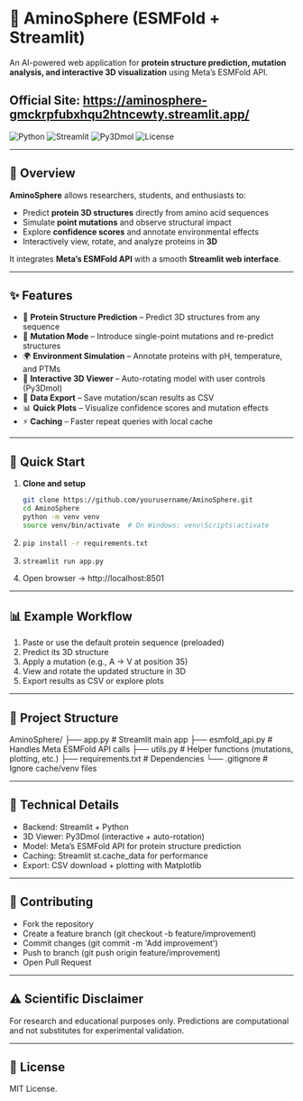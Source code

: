 # 🧬 AminoSphere (ESMFold + Streamlit)
An AI-powered web application for **protein structure prediction, mutation analysis, and interactive 3D visualization** using Meta’s ESMFold API.

## Official Site: https://aminosphere-gmckrpfubxhqu2htncewty.streamlit.app/

![Python](https://img.shields.io/badge/python-v3.9+-blue.svg)
![Streamlit](https://img.shields.io/badge/streamlit-v1.32+-red.svg)
![Py3Dmol](https://img.shields.io/badge/py3Dmol-latest-orange.svg)
![License](https://img.shields.io/badge/license-MIT-green.svg)

---

## 🎯 Overview  
**AminoSphere** allows researchers, students, and enthusiasts to:  
- Predict **protein 3D structures** directly from amino acid sequences  
- Simulate **point mutations** and observe structural impact  
- Explore **confidence scores** and annotate environmental effects  
- Interactively view, rotate, and analyze proteins in **3D**  

It integrates **Meta’s ESMFold API** with a smooth **Streamlit web interface**.  

---

## ✨ Features  
- 🧪 **Protein Structure Prediction** – Predict 3D structures from any sequence  
- 🔄 **Mutation Mode** – Introduce single-point mutations and re-predict structures  
- 🌍 **Environment Simulation** – Annotate proteins with pH, temperature, and PTMs  
- 🎥 **Interactive 3D Viewer** – Auto-rotating model with user controls (Py3Dmol)  
- 💾 **Data Export** – Save mutation/scan results as CSV  
- 📊 **Quick Plots** – Visualize confidence scores and mutation effects  
- ⚡ **Caching** – Faster repeat queries with local cache  

---

## 🚀 Quick Start  

1. **Clone and setup**  
   ```bash
   git clone https://github.com/yourusername/AminoSphere.git
   cd AminoSphere
   python -m venv venv
   source venv/bin/activate  # On Windows: venv\Scripts\activate
2. ```bash
   pip install -r requirements.txt
3. ```bash
   streamlit run app.py
4. Open browser → http://localhost:8501

---

## 📊 Example Workflow
1. Paste or use the default protein sequence (preloaded)
2. Predict its 3D structure
3. Apply a mutation (e.g., A → V at position 35)
4. View and rotate the updated structure in 3D
5. Export results as CSV or explore plots

---

## 📁 Project Structure
AminoSphere/
├── app.py              # Streamlit main app
├── esmfold_api.py      # Handles Meta ESMFold API calls
├── utils.py            # Helper functions (mutations, plotting, etc.)
├── requirements.txt    # Dependencies
└── .gitignore          # Ignore cache/venv files

---

## 🔧 Technical Details
- Backend: Streamlit + Python
- 3D Viewer: Py3Dmol (interactive + auto-rotation)
- Model: Meta’s ESMFold API for protein structure prediction
- Caching: Streamlit st.cache_data for performance
- Export: CSV download + plotting with Matplotlib

---

## 🤝 Contributing
- Fork the repository
- Create a feature branch (git checkout -b feature/improvement)
- Commit changes (git commit -m 'Add improvement')
- Push to branch (git push origin feature/improvement)
- Open Pull Request

---

## ⚠️ Scientific Disclaimer
For research and educational purposes only. Predictions are computational and not substitutes for experimental validation.

---

## 📜 License
MIT License.
